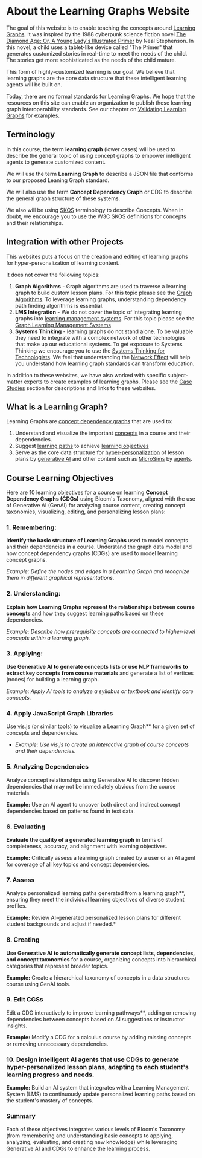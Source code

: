 # About the Learning Graphs Website

The goal of this website is to enable teaching the concepts around [Learning Graphs](glossary.md#learning-graph).  It was inspired by the 1988 cyberpunk science fiction novel [The Diamond Age: Or, A Young Lady's Illustrated Primer](https://en.wikipedia.org/wiki/The_Diamond_Age) by Neal Stephenson.  In this novel, a child uses a tablet-like device called "The Primer" that generates customized stories in real-time to meet the needs of the child.  The stories get more sophisticated as the needs of the child mature.

This form of highly-customized learning is our goal.  We believe that learning graphs are the core data structure that these intelligent learning agents will be built on.

Today, there are no formal standards for Learning Graphs.  We hope that the resources on this site can enable an organization to publish
these learning graph interoperability standards.  See our chapter on [Validating Learning Graphs](./chapters/19-validating.md) for examples.

## Terminology

In this course, the term **learning graph** (lower cases) will
be used to describe the general topic of using concept graphs
to empower intelligent agents to generate customized content.

We will use the term **Learning Graph** to describe a JSON file
that conforms to our proposed Leaning Graph standard.

We will also use the term **Concept Dependency Graph** or CDG
to describe the general graph structure of these systems.

We also will be using [SKOS](glossary.md#skos) terminology to
describe Concepts.  When in doubt, we encourage you to use
the W3C SKOS definitions for concepts and their relationships.

## Integration with other Projects

This websites puts a focus on the creation and editing of learning
graphs for hyper-personalization of learning content.

It does not cover the following topics:

1. **Graph Algorithms** - Graph algorithms are used
to traverse a learning graph to build custom lesson plans.  For this topic please see the [Graph Algorithms](https://dmccreary.github.io/graph-algorithms/).  To leverage learning graphs, understanding dependency path finding algorithms is essential.
2. **LMS Integration** - We do not cover the topic of integrating learning graphs into [learning management systems](glossary.md#learning-management-system-lms).  For this topic please see the [Graph Learning Management Systems](https://dmccreary.github.io/graph-lms/)
3. **Systems Thinking** - learning graphs do not stand alone.  To be valuable they need to integrate with a complex network of other technologies that make up our educational systems.  To get exposure to Systems Thinking we encourage you to use the [Systems Thinking for Technologists](https://dmccreary.github.io/graph-systems-thinking/).  We feel that understanding the [Network Effect](https://dmccreary.github.io/graph-systems-thinking/archetypes/#network-effect) will help you understand how learning graph standards
can transform education.

In addition to these websites, we have also worked with specific subject-matter experts to create examples of learning graphs.
Please see the [Case Studies](./case-studies/index.md) section
for descriptions and links to these websites.

## What is a Learning Graph?

Learning Graphs are [concept dependency graphs](glossary.md/#concept-dependency-graph) that are used to:

1. Understand and visualize the important [concepts](glossary.md#concept) in a course and their dependencies.
2. Suggest [learning paths](glossary.md#learning-path) to achieve [learning objectives](glossary.md#learning-objective)
3. Serve as the core data structure for [hyper-personalization](glossary.md#hyper-personalization) of lesson plans by [generative AI](glossary.md#generative-ai) and other content such as [MicroSims](glossary.md#microsim) by [agents](glossary.md#agent).

## Course Learning Objectives

<!--
Please suggest 10 learning objectives for a course on learning graphs (concept dependency graphs or CDGs) using the Bloom Taxonomy.  These graphs are used to

1. Understand the important concepts in a course and their dependencies
2. Suggest learning paths to achieve learning objectives
3. Serve as the core data structure for hyper-personalization of lesson plans by generative AI agents when integrated with a Learning Management System

Make sure to cover how to use GenAI to find the concepts in a course, use GenAI to find concept dependencies, generate course concept taxonomies, view the graphs using tools like vis.js, edit the graphs, use the graphs to generate personalized lesson plans and build intelligent agents to use the CDGs to build hyper-customized lesson plans for each student.
-->

Here are 10 learning objectives for a course on learning **Concept Dependency Graphs (CDGs)** using Bloom's Taxonomy, aligned with the use of Generative AI (GenAI) for analyzing course content, creating concept taxonomies, visualizing, editing, and personalizing lesson plans:

### 1. **Remembering**:

**Identify the basic structure of Learning Graphs** used to model concepts and their dependencies in a course.  Understand the graph data model
and how concept dependency graphs (CDGs) are used to model
learning concept graphs.

*Example: Define the nodes and edges in a Learning Graph and recognize them in different graphical representations.*

### 2. **Understanding**:

**Explain how Learning Graphs represent the relationships between course concepts** and how they suggest learning paths based on these dependencies.

*Example: Describe how prerequisite concepts are connected to higher-level concepts within a learning graph.*

### 3. **Applying**:

**Use Generative AI to generate concepts lists or use NLP frameworks to extract key concepts from course materials** and generate a list of vertices (nodes) for building a learning graph.

*Example: Apply AI tools to analyze a syllabus or textbook and identify core concepts.*

### 4. Apply JavaScript Graph Libraries

Use [vis.js](glossary.md#visjs) (or similar tools) to visualize a
 Learning Graph** for a given set of concepts and dependencies.

-   *Example: Use vis.js to create an interactive graph of course concepts and their dependencies.*

### 5. Analyzing Dependencies

Analyze concept relationships using Generative AI to discover hidden dependencies that may not be immediately obvious from the course materials.

**Example:** Use an AI agent to uncover both direct and indirect concept dependencies based on patterns found in text data.

### 6. Evaluating

**Evaluate the quality of a generated learning graph** in terms of completeness, accuracy, and alignment with learning objectives.

**Example:** Critically assess a learning graph created by a user or an AI agent for coverage of all key topics and concept dependencies.

### 7.  Assess
Analyze personalized learning paths generated from a learning graph**, ensuring they meet the individual learning objectives of diverse student profiles.

**Example:** Review AI-generated personalized lesson plans for different student backgrounds and adjust if needed.*

### 8. Creating

**Use Generative AI to automatically generate concept lists, dependencies, and concept taxonomies** for a course, organizing concepts into hierarchical categories that represent broader topics.

**Example:** Create a hierarchical taxonomy of concepts in a data structures course using GenAI tools.

### 9.  Edit CGSs
Edit a CDG interactively to improve learning pathways**, adding or removing dependencies between concepts based on AI suggestions or instructor insights.

**Example:** Modify a CDG for a calculus course by adding missing concepts or removing unnecessary dependencies.

### 10.  **Design intelligent AI agents that use CDGs to generate hyper-personalized lesson plans**, adapting to each student's learning progress and needs.

**Example:** Build an AI system that integrates with a Learning Management System (LMS) to continuously update personalized learning paths based on the student's mastery of concepts.

### Summary

Each of these objectives integrates various levels of Bloom's Taxonomy (from remembering and understanding basic concepts to applying, analyzing, evaluating, and creating new knowledge) while leveraging Generative AI and CDGs to enhance the learning process.
